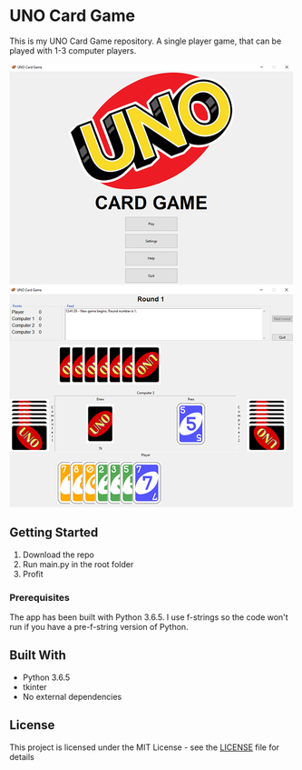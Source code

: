 # UNO Card Game

This is my UNO Card Game repository. A single player game, that can be played with 1-3 computer players. 

![Main Screen](cards/main_screen.PNG) ![Game Screen](cards/game_screen.PNG)


## Getting Started

1. Download the repo
2. Run main.py in the root folder
3. Profit


### Prerequisites

The app has been built with Python 3.6.5. I use f-strings so the code won't run if you have a pre-f-string version of Python. 


## Built With

* Python 3.6.5
* tkinter
* No external dependencies

## License

This project is licensed under the MIT License - see the [LICENSE](LICENSE) file for details